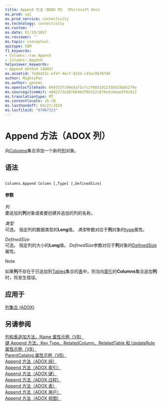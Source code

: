 ```yaml
---
title: Append 方法（ADOX 列） |Microsoft Docs
ms.prod: sql
ms.prod_service: connectivity
ms.technology: connectivity
ms.custom: ''
ms.date: 01/19/2017
ms.reviewer: ''
ms.topic: conceptual
apitype: COM
f1_keywords:
- Columns::raw_Append
- Columns::Append
helpviewer_keywords:
- Append method [ADOX]
ms.assetid: 7a46d23c-efef-4ec7-815d-cd3ac86787dd
author: MightyPen
ms.author: genemi
ms.openlocfilehash: 6493157c00e5a71c7c2f085191231bb33bb5279a
ms.sourcegitcommit: e042272a38fb646df05152c676e5cbeae3f9cd13
ms.translationtype: MT
ms.contentlocale: zh-CN
ms.lasthandoff: 04/27/2020
ms.locfileid: "67967323"
---
```

# <a name="append-method-adox-columns"></a>Append 方法（ADOX 列）
向[Columns](../../../ado/reference/adox-api/columns-collection-adox.md)集合添加一个新的[列](../../../ado/reference/adox-api/column-object-adox.md)对象。  
  
## <a name="syntax"></a>语法  
  
```  
  
Columns.Append Column [,Type] [,DefinedSize]  
```  
  
#### <a name="parameters"></a>参数  
 *列*  
 要追加的**列**对象或者要创建并追加的列的名称。  
  
 *类型*  
 可选。 指定列的数据类型的**Long**值。 *类型*参数对应于**列**对象的[type](../../../ado/reference/adox-api/type-property-column-adox.md)属性。  
  
 *DefinedSize*  
 可选。 指定列的大小的**Long**值。 *DefinedSize*参数对应于**列**对象的[DefinedSize](../../../ado/reference/adox-api/definedsize-property-adox.md)属性。  
  
> [!NOTE]
>  如果**列**不存在于已追加到[Tables](../../../ado/reference/adox-api/tables-collection-adox.md)集合的[表](../../../ado/reference/adox-api/table-object-adox.md)中，则当向[索引](../../../ado/reference/adox-api/index-object-adox.md)的**Columns**集合追加**列**时，将发生错误。  
  
## <a name="applies-to"></a>应用于  
 [列集合 (ADOX)](../../../ado/reference/adox-api/columns-collection-adox.md)  
  
## <a name="see-also"></a>另请参阅  
 [列和表追加方法，Name 属性示例（VB）](../../../ado/reference/adox-api/columns-and-tables-append-methods-name-property-example-vb.md)   
 [键 Append 方法、Key Type、RelatedColumn、RelatedTable 和 UpdateRule 属性示例（VB）](../../../ado/reference/adox-api/keys-append-method-key-type-relatedcolumn-relatedtable-example-vb.md)   
 [ParentCatalog 属性示例（VB）](../../../ado/reference/adox-api/parentcatalog-property-example-vb.md)   
 [Append 方法（ADOX 组）](../../../ado/reference/adox-api/append-method-adox-groups.md)   
 [Append 方法（ADOX 索引）](../../../ado/reference/adox-api/append-method-adox-indexes.md)   
 [Append 方法（ADOX 键）](../../../ado/reference/adox-api/append-method-adox-keys.md)   
 [Append 方法（ADOX 过程）](../../../ado/reference/adox-api/append-method-adox-procedures.md)   
 [Append 方法（ADOX 表）](../../../ado/reference/adox-api/append-method-adox-tables.md)   
 [Append 方法（ADOX 用户）](../../../ado/reference/adox-api/append-method-adox-users.md)   
 [Append 方法（ADOX 视图）](../../../ado/reference/adox-api/append-method-adox-views.md)
